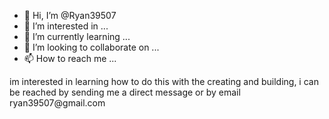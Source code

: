 - 👋 Hi, I’m @Ryan39507
- 👀 I’m interested in ...
- 🌱 I’m currently learning ...
- 💞️ I’m looking to collaborate on ...
- 📫 How to reach me ...

<!---
Ryan39507/Ryan39507 is a ✨ special ✨ repository because its `README.md` (this file) appears on your GitHub profile.
You can click the Preview link to take a look at your changes.
--->im interested in learning how to do this with the creating and building, i can be reached by sending me a direct message or by email ryan39507@gmail.com


